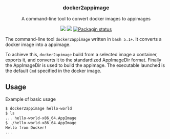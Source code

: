 <h3 align="center">docker2appimage</h3>
<p align="center">A command-line tool to convert docker images to appimages</p>

<p align="center">
<a href="./LICENSE.md"><img src="https://img.shields.io/badge/license-MIT-blue.svg"></a>
<a href="https://github.com/mparusinski/docker2appimage/releases"><img src="https://img.shields.io/github/release/mparusinski/docker2appimage.svg"></a>
<a href="https://repology.org/metapackage/docker2appimage"><img src="https://repology.org/badge/tiny-repos/docker2appimage.svg" alt="Packagin status"></a>
</p>

The command-line tool `docker2appimage` written in `bash 5.1+`. It converts
a docker image into a appimage.

To achieve this, `docker2apimage` build from a selected image a container, 
exports it, and converts it to the standardized AppImageDir format. Finally
the AppImageDir is used to build the appimage. The executable launched is the 
default `Cmd` specified in the docker image.

## Usage

Example of basic usage
```bash
$ docker2appimage hello-world
$ ls
... hello-world-x86_64.AppImage
$ ./hello-world-x86_64.AppImage
Hello from Docker!
...
```




